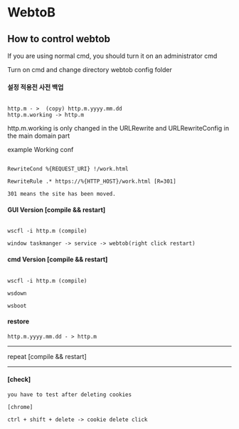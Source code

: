 # WebtoB


## How to control webtob

If you are using normal cmd, you should turn it on an administrator cmd

Turn on cmd and change directory webtob config folder

#### 설정 적용전 사전 백업

~~~

http.m - >  (copy) http.m.yyyy.mm.dd
http.m.working -> http.m

~~~~

http.m.working is only changed in the URLRewrite and URLRewriteConfig in the main domain part

example Working conf

~~~

RewriteCond %{REQUEST_URI} !/work.html

RewriteRule .* https://%{HTTP_HOST}/work.html [R=301]

301 means the site has been moved.

~~~

#### GUI Version [compile && restart]

~~~

wscfl -i http.m (compile)

window taskmanger -> service -> webtob(right click restart)

~~~

#### cmd Version [compile && restart]

~~~

wscfl -i http.m (compile)

wsdown

wsboot

~~~

#### restore

~~~
http.m.yyyy.mm.dd - > http.m
~~~

* * *

repeat [compile && restart]

* * *

#### [check]

~~~
you have to test after deleting cookies

[chrome]

ctrl + shift + delete -> cookie delete click
~~~
